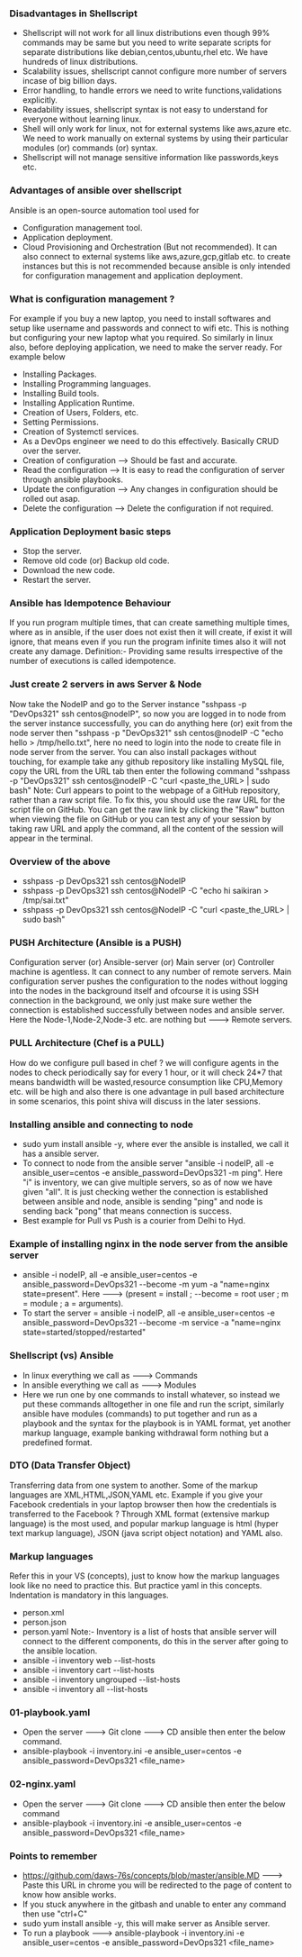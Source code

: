 ### Disadvantages in Shellscript
- Shellscript will not work for all linux distributions even though 99% commands may be same but you need to
  write separate scripts for separate distributions like debian,centos,ubuntu,rhel etc. We have hundreds of
  linux distributions.
- Scalability issues, shellscript cannot configure more number of servers incase of big billion days.
- Error handling, to handle errors we need to write functions,validations explicitly.
- Readability issues, shellscript syntax is not easy to understand for everyone without learning linux.
- Shell will only work for linux, not for external systems like aws,azure etc. We need to work manually on
  external systems by using their particular modules (or) commands (or) syntax.
- Shellscript will not manage sensitive information like passwords,keys etc.

### Advantages of ansible over shellscript
Ansible is an open-source automation tool used for
- Configuration management tool.
- Application deployment.
- Cloud Provisioning and Orchestration (But not recommended). It can also connect to external systems like
  aws,azure,gcp,gitlab etc. to create instances but this is not recommended because ansible is only intended
  for configuration management and application deployment.

### What is configuration management ?
For example if you buy a new laptop, you need to install softwares and setup like username and passwords and connect to wifi etc. This is nothing but configuring your new laptop what you required. So similarly in linux also, before deploying application, we need to make the server ready. For example below
- Installing Packages.
- Installing Programming languages.
- Installing Build tools.
- Installing Application Runtime.
- Creation of Users, Folders, etc.
- Setting Permissions.
- Creation of Systemctl services.
- As a DevOps engineer we need to do this effectively. Basically CRUD over the server.
- Creation of configuration --> Should be fast and accurate.
- Read the configuration --> It is easy to read the configuration of server through ansible playbooks.
- Update the configuration --> Any changes in configuration should be rolled out asap.
- Delete the configuration --> Delete the configuration if not required.

### Application Deployment basic steps
- Stop the server.
- Remove old code (or) Backup old code.
- Download the new code.
- Restart the server.

### Ansible has Idempotence Behaviour
If you run program multiple times, that can create samething multiple times, where as in ansible, if the user does not exist then it will create, if exist it will ignore, that means even if you run the program infinite times also it will not create any damage. Definition:- Providing same results irrespective of the number of executions is called idempotence.

### Just create 2 servers in aws Server & Node
Now take the NodeIP and go to the Server instance "sshpass -p "DevOps321" ssh centos@nodeIP", so now you are logged in to node from the server instance successfully, you can do anything here (or) exit from the node server then "sshpass -p "DevOps321" ssh centos@nodeIP -C "echo hello > /tmp/hello.txt", here no need to login into the node to create file in node server from the server. You can also install packages without touching, for example take any github repository like installing MySQL file, copy the URL from the URL tab then enter the following command "sshpass -p "DevOps321" ssh centos@nodeIP -C "curl <paste_the_URL> | sudo bash" Note: Curl appears to point to the webpage of a GitHub repository, rather than a raw script file. To fix this, you should use the raw URL for the script file on GitHub. You can get the raw link by clicking the "Raw" button when viewing the file on GitHub or you can test any of your session by taking raw URL and apply the command, all the content of the session will appear in the terminal.

### Overview of the above
- sshpass -p DevOps321 ssh centos@NodeIP
- sshpass -p DevOps321 ssh centos@NodeIP -C "echo hi saikiran > /tmp/sai.txt"
- sshpass -p DevOps321 ssh centos@NodeIP -C "curl <paste_the_URL> | sudo bash"

### PUSH Architecture (Ansible is a PUSH)
Configuration server (or) Ansible-server (or) Main server (or) Controller machine is agentless. It can connect to any number of remote servers. Main configuration server pushes the configuration to the nodes without logging into the nodes in the background itself and ofcourse it is using SSH connection in the background, we only just make sure wether the connection is established successfully between nodes and ansible server. Here the Node-1,Node-2,Node-3 etc. are nothing but ---> Remote servers.

### PULL Architecture (Chef is a PULL)
How do we configure pull based in chef ? we will configure agents in the nodes to check periodically say for every 1 hour, or it will check 24*7 that means bandwidth will be wasted,resource consumption like CPU,Memory etc. will be high and also there is one advantage in pull based architecture in some scenarios, this point shiva will discuss in the later sessions.

### Installing ansible and connecting to node 
- sudo yum install ansible -y, where ever the ansible is installed, we call it has a ansible server.
- To connect to node from the ansible server "ansible -i nodeIP, all -e ansible_user=centos -e
  ansible_password=DevOps321 -m ping". Here "i" is inventory, we can give multiple servers, so as of now we
  have given "all". It is just checking wether the connection is established between ansible and node,
  ansible is sending "ping" and node is sending back "pong" that means connection is success.
- Best example for Pull vs Push is a courier from Delhi to Hyd.

### Example of installing nginx in the node server from the ansible server
- ansible -i nodeIP, all -e ansible_user=centos -e ansible_password=DevOps321 --become -m yum -a "name=nginx
  state=present". Here ---> (present = install ; --become = root user ; m = module ; a = arguments).
- To start the server = ansible -i nodeIP, all -e ansible_user=centos -e ansible_password=DevOps321 --become
  -m service -a "name=nginx state=started/stopped/restarted"

### Shellscript (vs) Ansible
- In linux everything we call as ---> Commands
- In ansible everything we call as ---> Modules
- Here we run one by one commands to install whatever, so instead we put these commands alltogether in one
  file and run the script, similarly ansible have modules (commands) to put together and run as a playbook
  and the syntax for the playbook is in YAML format, yet another markup language, example banking withdrawal
  form nothing but a predefined format.

### DTO (Data Transfer Object)
Transferring data from one system to another. Some of the markup languages are XML,HTML,JSON,YAML etc. Example if you give your Facebook credentials in your laptop browser then how the credentials is transferred to the Facebook ? Through XML format (extensive markup language) is the most used, and popular markup language is html (hyper text markup language), JSON (java script object notation) and YAML also.

### Markup languages
Refer this in your VS (concepts), just to know how the markup languages look like no need to practice this.
But practice yaml in this concepts. Indentation is mandatory in this languages.
- person.xml
- person.json
- person.yaml
Note:- Inventory is a list of hosts that ansible server will connect to the different components, do this in the server after going to the ansible location.
- ansible -i inventory web --list-hosts
- ansible -i inventory cart --list-hosts
- ansible -i inventory ungrouped --list-hosts
- ansible -i inventory all --list-hosts

### 01-playbook.yaml
- Open the server ---> Git clone ---> CD ansible then enter the below command.
- ansible-playbook -i inventory.ini -e ansible_user=centos -e ansible_password=DevOps321 <file_name>

### 02-nginx.yaml
- Open the server ---> Git clone ---> CD ansible then enter the below command
- ansible-playbook -i inventory.ini -e ansible_user=centos -e ansible_password=DevOps321 <file_name>

### Points to remember
- https://github.com/daws-76s/concepts/blob/master/ansible.MD ---> Paste this URL in chrome you will be
  redirected to the page of content to know how ansible works.
- If you stuck anywhere in the gitbash and unable to enter any command then use "ctrl+C"
- sudo yum install ansible -y, this will make server as Ansible server.
- To run a playbook ---> ansible-playbook -i inventory.ini -e ansible_user=centos -e
  ansible_password=DevOps321 <file_name>
